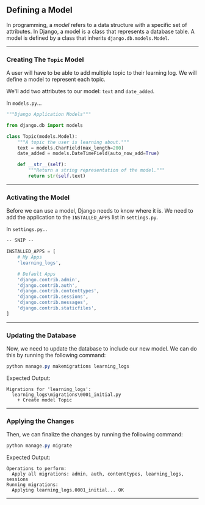 ## Defining a Model

In programming, a *model* refers to a data structure with a specific set of attributes. In Django, a model is a class that represents a database table. A model is defined by a class that inherits `django.db.models.Model`.

---

### Creating The `Topic` Model

A user will have to be able to add multiple topic to their learning 
log. We will define a model to represent each topic.

We'll add two attributes to our model: `text` and `date_added`.

In `models.py`...

```python
"""Django Application Models"""

from django.db import models

class Topic(models.Model):
    """A topic the user is learning about."""
    text = models.CharField(max_length=200)
    date_added = models.DateTimeField(auto_now_add=True)

    def __str__(self):
        """Return a string representation of the model."""
        return str(self.text)
```

---

### Activating the Model

Before we can use a model, Django needs to know where it is. We need to add the application to the `INSTALLED_APPS` list in `settings.py`.

In `settings.py`...

```python
-- SNIP --

INSTALLED_APPS = [
    # My Apps
    'learning_logs',

    # Default Apps
    'django.contrib.admin',
    'django.contrib.auth',
    'django.contrib.contenttypes',
    'django.contrib.sessions',
    'django.contrib.messages',
    'django.contrib.staticfiles',
]
```

---

### Updating the Database

Now, we need to update the database to include our new model. We can do this by running the following command:

```powershell
python manage.py makemigrations learning_logs
```

Expected Output:

```
Migrations for 'learning_logs':
  learning_logs\migrations\0001_initial.py
    + Create model Topic
```

---

### Applying the Changes

Then, we can finalize the changes by running the following command:

```powershell
python manage.py migrate
```

Expected Output:

```
Operations to perform:
  Apply all migrations: admin, auth, contenttypes, learning_logs, sessions
Running migrations:
  Applying learning_logs.0001_initial... OK
```

---
